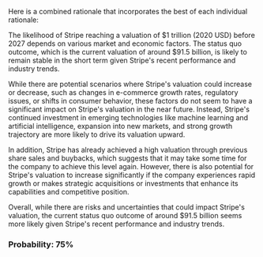 Here is a combined rationale that incorporates the best of each individual rationale:

The likelihood of Stripe reaching a valuation of $1 trillion (2020 USD) before 2027 depends on various market and economic factors. The status quo outcome, which is the current valuation of around $91.5 billion, is likely to remain stable in the short term given Stripe's recent performance and industry trends.

While there are potential scenarios where Stripe's valuation could increase or decrease, such as changes in e-commerce growth rates, regulatory issues, or shifts in consumer behavior, these factors do not seem to have a significant impact on Stripe's valuation in the near future. Instead, Stripe's continued investment in emerging technologies like machine learning and artificial intelligence, expansion into new markets, and strong growth trajectory are more likely to drive its valuation upward.

In addition, Stripe has already achieved a high valuation through previous share sales and buybacks, which suggests that it may take some time for the company to achieve this level again. However, there is also potential for Stripe's valuation to increase significantly if the company experiences rapid growth or makes strategic acquisitions or investments that enhance its capabilities and competitive position.

Overall, while there are risks and uncertainties that could impact Stripe's valuation, the current status quo outcome of around $91.5 billion seems more likely given Stripe's recent performance and industry trends.

### Probability: 75%